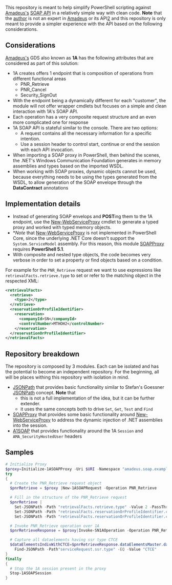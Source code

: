 This repository is meant to help simplify PowerShell scripting against [Amadeus's][1] [SOAP API][2] in a relatively simple way with clean code.
**Note** that the [author](@Sarafian) is not an expert in [Amadeus][1] or its API[2] and this repository is only meant to provide a simpler experience with the API based on the following considerations.

## Considerations

[Amadeus's][1] GDS also known as **1A** has the following attributes that are considered as part of this solution:
- 1A creates offers 1 endpoint that is composition of operations from different functional areas
  - PNR_Retrieve
  - PNR_Cancel
  - Security_SignOut
- With the endpoint being a dynamically different for each "customer", the module will not offer wrapper cmdlets but focuses on a simple and clean interaction with 1A's SOAP API.
- Each operation has a very composite request structure and an even more complicated one for response
- 1A SOAP API is stateful similar to the console. There are two options:
  - A request contains all the necessary information for a specific intention.
  - Use a session header to control start, continue or end the session with each API invocation.
- When importing a SOAP proxy in PowerShell, then behind the scenes, the .NET's Windows Communication Foundation generates in memory assemblies and types based on the imported WSDL.
- When working with SOAP proxies, dynamic objects cannot be used, because everything needs to be using the types generated from the WSDL, to allow generation of the SOAP envelope through the **DataContract** annotations

## Implementation details

- Instead of generating SOAP envelops and **POST**ing them to the 1A endpoint, use the [New-WebServiceProxy][7] cmdlet to generate a typed proxy and worked with typed memory objects.
- **Note* that [New-WebServiceProxy][7] is not implemented in PowerShell Core, since the underlying .NET Core doesn't support the `System.ServiceModel` assembly. For this reason, this module [SOAPProxy][3] requires **PowerShell 5.1**.
- With composite and nested type objects, the code becomes very verbose in order to set a property or find objects based on a condition.

For example for the `PNR_Retrieve` request we want to use expressions like `retrievalFacts.retrieve.type` to set or refer to the matching object in the respected XML:

```xml
<retrievalFacts>
  <retrieve>
    <type>2</type>
  </retrieve>
  <reservationOrProfileIdentifier>
    <reservation>
      <companyId>SN</companyId>
      <controlNumber>MTHOH2</controlNumber>
    </reservation>
  </reservationOrProfileIdentifier>
</retrievalFacts>
```

## Repository breakdown

The repository is composed by 3 modules. Each can be isolated and has the potential to become an independent repository. For the beginning, all will be places withing this repository with isolation in mind.

- [JSONPath][3] that provides basic functionality similar to Stefan's Goessner [JSONPath][6] concept. **Note** that 
  - this is not a full implementation of the idea, but it can be further extender.
  - it uses the same concepts both to drive `Set`, `Get`, `Test` and `Find`
- [SOAPProxy][3] that provides some basic functionality around [New-WebServiceProxy][7] to address the dynamic injection of .NET assemblies into the session. 
- [A1SOAP][4] that provides functionality around the 1A `Session` and `AMA_SecurityHostedUser` headers

## Samples

```powershell
# Initialize Proxy
$proxy=Initialize-1ASOAPProxy -Uri $URI -Namespace "amadeus.soap.example" -AsDefault -PassThru
try
{
  # Create the PNR_Retrieve request object	
  $pnrRetrieve = $proxy |New-1ASOAPRequest -Operation PNR_Retrieve

  # Fill in the structure of the PNR_Retrieve request
  $pnrRetrieve |
    Set-JSONPath -Path "retrievalFacts.retrieve.type" -Value 2 -PassThru |
    Set-JSONPath -Path "retrievalFacts.reservationOrProfileIdentifier.companyId" -Value "SN" -PassThru |
    Set-JSONPath -Path "retrievalFacts.reservationOrProfileIdentifier.controlNumber" -Value $pnr

  # Invoke PNR_Retrieve operation over 1A  
  $pnrRetrieveResponse = $proxy|Invoke-SN1AOperation -Operation PNR_Retrieve -Parameter $pnrRetrieve -WithSession

  # Capture all dataelements having ssr type CTCE
  $dataElementsIndivWithCTCE=$pnrRetrieveResponse.dataElementsMaster.dataElementsIndiv | 
    Find-JSONPath -Path"serviceRequest.ssr.type" -EQ -Value "CTCE"
}
finally
{
  # Stop the 1A session present in the proxy
  Stop-1ASOAPSession
}
```

[1]: https://www.amadeus.com
[2]: https://developers.amadeus.com/enterprise
[3]: Source/JSONPath/README.md
[4]: Source/SOAPProxy/README.md
[5]: Source/A1SOAP/README.md
[6]: https://goessner.net/articles/JsonPath/
[7]: https://docs.microsoft.com/en-us/powershell/module/microsoft.powershell.management/new-webserviceproxy?view=powershell-5.1
